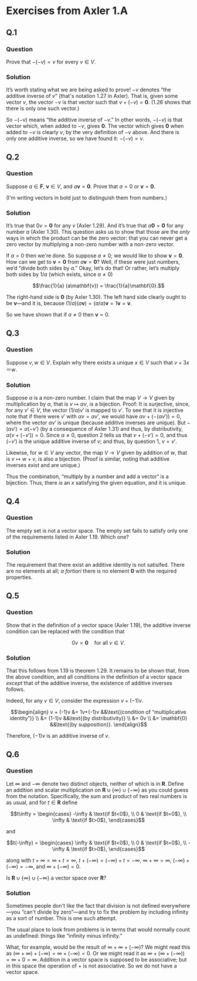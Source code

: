 # Exercises from Axler 1.A

## Q.1
### Question
Prove that $-(-v) = v$ for every $v\in V$.

### Solution

It’s worth stating what we are being asked to prove! $-v$ denotes
“the additive inverse of $v$” (that's notation 1.27 in Axler). That
is, given some vector $v$, the vector $-v$ is that vector such that
$v + (-v) = \mathbf{0}$. (1.26 shows that there is only one such
vector.)

So $-(-v)$ means “the additive inverse of $-v$.” In other words,
$-(-v)$ is that vector which, when added to $-v$, gives
$\mathbf{0}$. The vector which gives $\mathbf{0}$ when added to $-v$
is clearly $v$, by the very definition of $-v$ above. And there is
only one additive inverse, so we have found it: $-(-v) = v$. 

## Q.2
### Question
Suppose $a \in \mathbf{F}$, $\mathbf{v} \in V$, and $a\mathbf{v} =
\mathbf{0}$. Prove that $a = 0$ or $\mathbf{v} = \mathbf{0}$.

(I'm writing vectors in bold just to distinguish them from numbers.)

### Solution

It’s true that $0v = \mathbf{0}$ for any $v$ (Axler 1.29). And it’s
true that $a\mathbf{0} = \mathbf{0}$ for any number $a$ (Axler
1.30). This question asks us to show that those are the _only_ ways in
which the product can be the zero vector: that you can never get a
zero vector by multiplying a non-zero number with a non-zero vector.

If $a=0$ then we're done. So suppose $a\neq 0$; we would like to show
$\mathbf{v}= \mathbf{0}$. How can we get to $\mathbf{v} = \mathbf{0}$
from $a\mathbf{v} = \mathbf{0}$? Well, if these were just numbers,
we’d “divide both sides by $a$.” Okay, let’s do that! Or rather, let’s
multiply both sides by $1/a$ (which exists, since $a\neq 0$)

$$\frac{1}{a} (a\mathbf{v}) = \frac{1}{a}\mathbf{0}.$$ 

The right-hand side is $\mathbf{0}$ (by Axler 1.30). The left hand
side clearly ought to be $\mathbf{v}$—and it is, because
$(1/a)(a\mathbf{v}) = (a/a)\mathbf{v} = 1\mathbf{v} = \mathbf{v}$.

So we have shown that if $a\neq 0$ then $\mathbf{v}=0$. 


## Q.3
### Question
Suppose $v, w \in V$. Explain why there exists a unique $x \in V$ such that
$v+3x＝w$.

### Solution

Suppose $\alpha$ is a non-zero number. I claim that the map $V\to V$
given by multiplication by $\alpha$, that is $v\mapsto \alpha v$, is a
bijection. Proof: It is surjective, since, for any $v'\in V$, the
vector $(1/\alpha)v'$ is mapped to $v'$. To see that it is injective
note that if there were $v'$ with $\alpha v = \alpha v'$, we would
have $\alpha v+(-(\alpha v'))=0$, where the vector $\alpha v'$ is
unique (because additive inverses are unique). But $-(\alpha v') =
\alpha (-v')$ (by a consequence of Axler 1.31) and thus, by
distributivity, $\alpha (v + (-v')) = 0$. Since $\alpha\neq 0$,
question 2 tells us that $v+(-v') = 0$, and thus $(-v')$ is the unique
additive inverse of $v$; and thus, by question 1, $v = v'$. 

Likewise, for $w\in V$ any vector, the map $V\to V$ given by addition
of $w$, that is $v\mapsto w+v$, is also a bijection. (Proof is
similar, noting that additive inverses exist and are unique.)

Thus the combination, “multiply by a number and add a vector“ is a
bijection. Thus, there _is_ an $x$ satisfying the given equation, and
it is unique. 

## Q.4
### Question
The empty set is not a vector space. The empty set fails to satisfy
only one of the requirements listed in Axler 1.19. Which one?

### Solution

The requirement that there exist an additive identity is not
satisifed. There are no elements at all; _a fortiori_ there is no
element $\mathbf{0}$ with the required properties.

## Q.5
### Question
Show that in the definition of a vector space (Axler 1.19), the
additive inverse condition can be replaced with the condition that 
```math
0v = \mathbf{0} \quad\text{for all $v \in V$}.
```

### Solution

That this follows from 1.19 is theorem 1.29. It remains to be shown
that, from the above condition, and all conditions in the definition
of a vector space _except_ that of the additive inverse, the existence
of additive inverses follows.

Indeed, for any $v\in V$, consider the expression $v + (-1)v$. 
```math
\begin{align}
v + (-1)v 
 &= 1v+(-1)v &&\text{(condition of “multiplicative  identity”)} \\ 
 &= (1-1)v &&\text{(by distributivity)} \\
 &= 0v \\
 &= \mathbf{0} &&\text{(by supposition)}.
\end{align}
```

Therefore, $(-1)v$ is an additive inverse of $v$. 

## Q.6
### Question
Let $\infty$ and $-\infty$ denote two distinct objects, neither of which
is in $\mathbf{R}$. Define an addition and scalar multiplication on
$`\mathbf{R} \cup \{\infty\} \cup \{-\infty\}`$ as you could guess from the
notation. Specifically, the sum and product of two real numbers is as
usual, and for $t\in\mathbf{R}$ define 
```math
t\infty = 
\begin{cases}
	-\infty & \text{if $t<0$}, \\
	0       & \text{if $t=0$}, \\
	\infty  & \text{if $t>0$},
\end{cases}
```

and
```math
t(-\infty) = 
\begin{cases}
	\infty  & \text{if $t<0$}, \\
	0       & \text{if $t=0$}, \\
	-\infty & \text{if $t>0$},
\end{cases}
```
along with $t+\infty = \infty+t = \infty$, $t+(-\infty) = (-\infty)+t = -\infty$,
$\infty+\infty=\infty$, $(-\infty)+(-\infty)=-\infty$, and $\infty+(-\infty)=0$.

Is $`\mathbf{R} \cup \{\infty\}\cup \{-\infty\}`$ a vector space over $\mathbf{R}$?

### Solution

Sometimes people don't like the fact that division is not defined
everywhere—you “can't divide by zero”—and try to fix the problem by
including infinity as a sort of number. This is one such attempt.

The usual place to look from problems is in terms that would normally
count as undefined: things like “infinity minus infinity.”

What, for example, would be the result of $\infty+\infty+(-\infty)$?
We might read this as $(\infty+\infty)+(-\infty) = \infty +(-\infty) =
0$. Or we might read it as $\infty+(\infty+(-\infty)) = \infty+0 =
\infty$. Addition in a vector space is supposed to be associative; but
in this space the operation of $+$ is not associative. So we do not
have a vector space.
